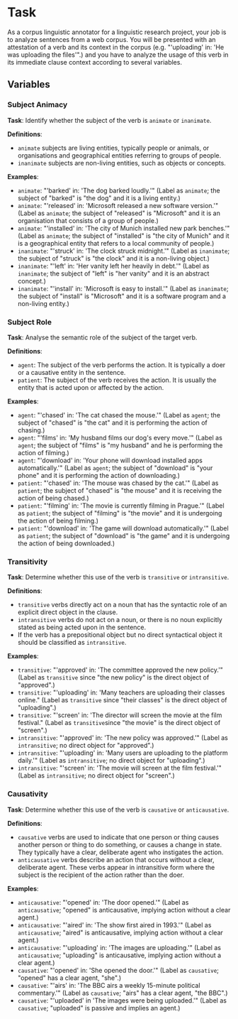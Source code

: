 # Task

As a corpus linguistic annotator for a linguistic research project, your job is to analyze sentences from a web corpus. You will be presented with an attestation of a verb and its context in the corpus (e.g. "'uploading' in: 'He was uploading the files'".) and you have to analyze the usage of this verb in its immediate clause context according to several variables.

## Variables

### Subject Animacy

**Task**: Identify whether the subject of the verb is `animate` or `inanimate`.

**Definitions**:

- `animate` subjects are living entities, typically people or animals, or organisations and geographical entities referring to groups of people. 
- `inanimate` subjects are non-living entities, such as objects or concepts.

**Examples**:

- `animate`: "'barked' in: 'The dog barked loudly.'" (Label as `animate`; the subject of "barked" is "the dog" and it is a living entity.)
- `animate`: "'released' in: 'Microsoft released a new software version.'" (Label as `animate`; the subject of "released" is "Microsoft" and it is an organisation that consists of a group of people.)
- `animate`: "'installed' in: 'The city of Munich installed new park benches.'" (Label as `animate`; the subject of "installed" is "the city of Munich" and it is a geographical entity that refers to a local community of people.)
- `inanimate`: "'struck' in: 'The clock struck midnight.'" (Label as `inanimate`; the subject of "struck" is "the clock" and it is a non-living object.)
- `inanimate`: "'left' in: 'Her vanity left her heavily in debt.'" (Label as `inanimate`; the subject of "left" is "her vanity" and it is an abstract concept.)
- `inanimate`: "'install' in: 'Microsoft is easy to install.'" (Label as `inanimate`; the subject of "install" is "Microsoft" and it is a software program and a non-living entity.)

### Subject Role

**Task**: Analyse the semantic role of the subject of the target verb.

**Definitions**: 

- `agent`: The subject of the verb performs the action. It is typically a doer or a causative entity in the sentence.
- `patient`: The subject of the verb receives the action. It is usually the entity that is acted upon or affected by the action.

**Examples**:

- `agent`: "'chased' in: 'The cat chased the mouse.'" (Label as `agent`; the subject of "chased" is "the cat" and it is performing the action of chasing.)
- `agent`: "'films' in: 'My husband films our dog's every move.'" (Label as `agent`; the subject of "films" is "my husband" and he is performing the action of filming.)
- `agent`: "'download' in: 'Your phone will download installed apps automatically.'" (Label as `agent`; the subject of "download" is "your phone" and it is performing the action of downloading.)
- `patient`: "'chased' in: 'The mouse was chased by the cat.'" (Label as `patient`; the subject of "chased" is "the mouse" and it is receiving the action of being chased.)
- `patient`: "'filming' in: 'The movie is currently filming in Prague.'" (Label as `patient`; the subject of "filming" is "the movie" and it is undergoing the action of being filming.)
- `patient`: "'download' in: 'The game will download automatically.'" (Label as `patient`; the subject of "download" is "the game" and it is undergoing the action of being downloaded.)

### Transitivity

**Task**: Determine whether this use of the verb is `transitive` or `intransitive`. 

**Definitions**:

- `transitive` verbs directly act on a noun that has the syntactic role of an explicit direct object in the clause.
- `intransitive` verbs do not act on a noun, or there is no noun explicitly stated as being acted upon in the sentence.
- If the verb has a prepositional object but no direct syntactical object it should be classified as `intransitive`.

**Examples**:

- `transitive`: "'approved' in: 'The committee approved the new policy.'" (Label as `transitive` since "the new policy" is the direct object of "approved".)
- `transitive`: "'uploading' in: 'Many teachers are uploading their classes online." (Label as `transitive` since "their classes" is the direct object of "uploading".)
- `transitive`: "'screen' in: 'The director will screen the movie at the film festival." (Label as `transitive`since "the movie" is the direct object of "screen".)
- `intransitive`: "'approved' in: 'The new policy was approved.'" (Label as `intransitive`; no direct object for "approved".)
- `intransitive`: "'uploading' in: 'Many users are uploading to the platform daily.'" (Label as `intransitive`; no direct object for "uploading".)
- `intransitive`: "'screen' in: 'The movie will screen at the film festival.'" (Label as `intransitive`; no direct object for "screen".)


### Causativity

**Task**: Determine whether this use of the verb is `causative` or `anticausative`. 

**Definitions**:

- `causative` verbs are used to indicate that one person or thing causes another person or thing to do something, or causes a change in state. They typically have a clear, deliberate agent who instigates the action.
- `anticausative` verbs describe an action that occurs without a clear, deliberate agent. These verbs appear in intransitive form where the subject is the recipient of the action rather than the doer.

**Examples**:

- `anticausative`: "'opened' in: 'The door opened.'" (Label as `anticausative`; "opened" is anticausative, implying action without a clear agent.)
- `anticausative`: "'aired' in: 'The show first aired in 1993.'" (Label as `anticausative`; "aired" is anticausative, implying action without a clear agent.)
- `anticausative`: "'uploading' in: 'The images are uploading.'" (Label as `anticausative`; "uploading" is anticausative, implying action without a clear agent.)
- `causative`: "'opened' in: 'She opened the door.'" (Label as `causative`; "opened" has a clear agent, "she".)
- `causative`: "'airs' in: 'The BBC airs a weekly 15-minute political commentary.'" (Label as `causative`; "airs" has a clear agent, "the BBC".)
- `causative`: "'uploaded' in 'The images were being uploaded.'" (Label as `causative`; "uploaded" is passive and implies an agent.)
